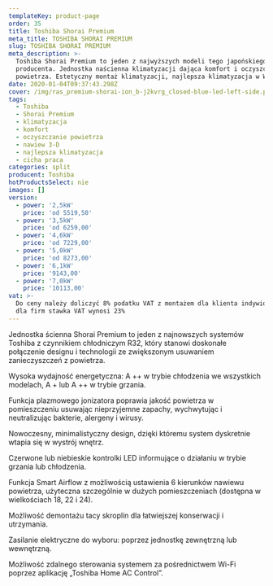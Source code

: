 ```yaml
---
templateKey: product-page
order: 35
title: Toshiba Shorai Premium
meta_title: TOSHIBA SHORAI PREMIUM
slug: TOSHIBA SHORAI PREMIUM
meta_description: >-
  Toshiba Shorai Premium to jeden z najwyższych modeli tego japońskiego
  producenta. Jednostka naścienna klimatyzacji dająca komfort i oczyszczanie
  powietrza. Estetyczny montaż klimatyzacji, najlepsza klimatyzacja w Warszawie.
date: 2020-01-04T09:37:43.298Z
cover: /img/ras_premium-shorai-ion_b-j2kvrg_closed-blue-led-left-side.png
tags:
  - Toshiba
  - Shorai Premium
  - klimatyzacja
  - komfort
  - oczyszczanie powietrza
  - nawiew 3-D
  - najlepsza klimatyzacja
  - cicha praca
categories: split
producent: Toshiba
hotProductsSelect: nie
images: []
version:
  - power: '2,5kW'
    price: 'od 5519,50'
  - power: '3,5kW'
    price: 'od 6259,00'
  - power: '4,6kW'
    price: 'od 7229,00'
  - power: '5,0kW'
    price: 'od 8273,00'
  - power: '6,1kW'
    price: '9143,00'
  - power: '7,0kW'
    price: '10113,00'
vat: >-
  Do ceny należy doliczyć 8% podatku VAT z montażem dla klienta indywidualnego,
  dla firm stawka VAT wynosi 23%
---
```

Jednostka ścienna Shorai Premium to  jeden z najnowszych systemów Toshiba  z czynnikiem chłodniczym R32, który stanowi doskonałe połączenie designu i technologii ze zwiększonym usuwaniem zanieczyszczeń z powietrza.

Wysoka wydajność energetyczna: A ++ w trybie chłodzenia we wszystkich modelach, A + lub A ++ w trybie grzania.

Funkcja plazmowego jonizatora poprawia jakość powietrza w pomieszczeniu usuwając nieprzyjemne zapachy, wychwytując i neutralizując bakterie, alergeny i wirusy.

Nowoczesny, minimalistyczny design, dzięki któremu system dyskretnie wtapia się w wystrój wnętrz.

Czerwone lub niebieskie kontrolki LED informujące o działaniu w trybie grzania lub chłodzenia.

Funkcja Smart Airflow z możliwością ustawienia 6 kierunków nawiewu powietrza, użyteczna szczególnie w dużych pomieszczeniach (dostępna w wielkościach 18, 22 i 24).

Możliwość demontażu tacy skroplin dla łatwiejszej konserwacji i utrzymania.

Zasilanie elektryczne do wyboru: poprzez jednostkę zewnętrzną lub wewnętrzną.

Możliwość zdalnego sterowania systemem za pośrednictwem Wi-Fi poprzez aplikację „Toshiba Home AC Control”.
